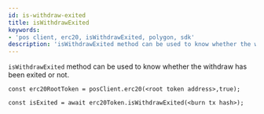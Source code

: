 ```yaml
---
id: is-withdraw-exited
title: isWithdrawExited
keywords:
- 'pos client, erc20, isWithdrawExited, polygon, sdk'
description: 'isWithdrawExited method can be used to know whether the withdraw has been exited or not'
---
```


`isWithdrawExited` method can be used to know whether the withdraw has been exited or not.

```
const erc20RootToken = posClient.erc20(<root token address>,true);

const isExited = await erc20Token.isWithdrawExited(<burn tx hash>);
```

